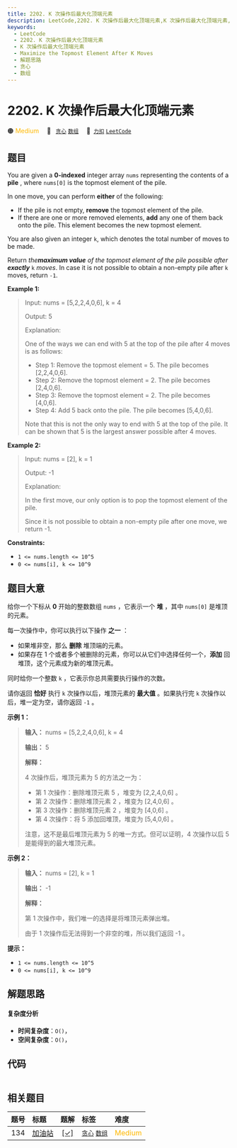 ```yaml
---
title: 2202. K 次操作后最大化顶端元素
description: LeetCode,2202. K 次操作后最大化顶端元素,K 次操作后最大化顶端元素,Maximize the Topmost Element After K Moves,解题思路,贪心,数组
keywords:
  - LeetCode
  - 2202. K 次操作后最大化顶端元素
  - K 次操作后最大化顶端元素
  - Maximize the Topmost Element After K Moves
  - 解题思路
  - 贪心
  - 数组
---
```


# 2202. K 次操作后最大化顶端元素

🟠 <font color=#ffb800>Medium</font>&emsp; 🔖&ensp; [`贪心`](/tag/greedy.md) [`数组`](/tag/array.md)&emsp; 🔗&ensp;[`力扣`](https://leetcode.cn/problems/maximize-the-topmost-element-after-k-moves) [`LeetCode`](https://leetcode.com/problems/maximize-the-topmost-element-after-k-moves)

## 题目

You are given a **0-indexed** integer array `nums` representing the contents
of a **pile** , where `nums[0]` is the topmost element of the pile.

In one move, you can perform **either** of the following:

  * If the pile is not empty, **remove** the topmost element of the pile.
  * If there are one or more removed elements, **add** any one of them back onto the pile. This element becomes the new topmost element.

You are also given an integer `k`, which denotes the total number of moves to
be made.

Return _the**maximum value** of the topmost element of the pile possible after
**exactly**_ `k` _moves_. In case it is not possible to obtain a non-empty
pile after `k` moves, return `-1`.



**Example 1:**

> Input: nums = [5,2,2,4,0,6], k = 4
> 
> Output: 5
> 
> Explanation:
> 
> One of the ways we can end with 5 at the top of the pile after 4 moves is as follows:
> - Step 1: Remove the topmost element = 5. The pile becomes [2,2,4,0,6].
> - Step 2: Remove the topmost element = 2. The pile becomes [2,4,0,6].
> - Step 3: Remove the topmost element = 2. The pile becomes [4,0,6].
> - Step 4: Add 5 back onto the pile. The pile becomes [5,4,0,6].
> 
> Note that this is not the only way to end with 5 at the top of the pile. It can be shown that 5 is the largest answer possible after 4 moves.

**Example 2:**

> Input: nums = [2], k = 1
> 
> Output: -1
> 
> Explanation: 
> 
> In the first move, our only option is to pop the topmost element of the pile.
> 
> Since it is not possible to obtain a non-empty pile after one move, we return -1.

**Constraints:**

  * `1 <= nums.length <= 10^5`
  * `0 <= nums[i], k <= 10^9`


## 题目大意

给你一个下标从 **0**  开始的整数数组 `nums` ，它表示一个 **堆** ，其中 `nums[0]` 是堆顶的元素。

每一次操作中，你可以执行以下操作 **之一**  ：

  * 如果堆非空，那么 **删除**  堆顶端的元素。
  * 如果存在 1 个或者多个被删除的元素，你可以从它们中选择任何一个，**添加**  回堆顶，这个元素成为新的堆顶元素。

同时给你一个整数 `k` ，它表示你总共需要执行操作的次数。

请你返回 **恰好**  执行 `k` 次操作以后，堆顶元素的 **最大值**  。如果执行完 `k` 次操作以后，堆一定为空，请你返回 `-1` 。



**示例 1：**

> 
> 
> 
> 
> 
> **输入：** nums = [5,2,2,4,0,6], k = 4
> 
> **输出：** 5
> 
> **解释：**
> 
> 4 次操作后，堆顶元素为 5 的方法之一为：
> - 第 1 次操作：删除堆顶元素 5 ，堆变为 [2,2,4,0,6] 。
> - 第 2 次操作：删除堆顶元素 2 ，堆变为 [2,4,0,6] 。
> - 第 3 次操作：删除堆顶元素 2 ，堆变为 [4,0,6] 。
> - 第 4 次操作：将 5 添加回堆顶，堆变为 [5,4,0,6] 。
> 
> 注意，这不是最后堆顶元素为 5 的唯一方式。但可以证明，4 次操作以后 5 是能得到的最大堆顶元素。
> 
> 

**示例 2：**

> 
> 
> 
> 
> 
> **输入：** nums = [2], k = 1
> 
> **输出：** -1
> 
> **解释：**
> 
> 第 1 次操作中，我们唯一的选择是将堆顶元素弹出堆。
> 
> 由于 1 次操作后无法得到一个非空的堆，所以我们返回 -1 。
> 
> 



**提示：**

  * `1 <= nums.length <= 10^5`
  * `0 <= nums[i], k <= 10^9`


## 解题思路

#### 复杂度分析

- **时间复杂度**：`O()`，
- **空间复杂度**：`O()`，

## 代码

```javascript

```

## 相关题目

<!-- prettier-ignore -->
| 题号 | 标题 | 题解 | 标签 | 难度 |
| :------: | :------ | :------: | :------ | :------ |
| 134 | [加油站](https://leetcode.com/problems/gas-station) | [[✓]](/problem/0134.md) |  [`贪心`](/tag/greedy.md) [`数组`](/tag/array.md) | <font color=#ffb800>Medium</font> |